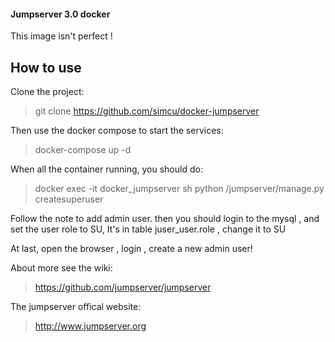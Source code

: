 #### Jumpserver 3.0 docker

 This image isn't perfect !

## How to use
Clone the project:
> git clone https://github.com/simcu/docker-jumpserver

Then use the docker compose to start the services:
> docker-compose up -d

When all the container running, you should do:
> docker exec -it docker_jumpserver sh
> python /jumpserver/manage.py createsuperuser

Follow the note to add admin user. then you should login to the mysql , and set the user role to SU, It's in table juser_user.role , change it to SU

At last, open the browser , login , create a new admin user!

About more see the wiki:
>https://github.com/jumpserver/jumpserver

The jumpserver offical website:
>http://www.jumpserver.org
